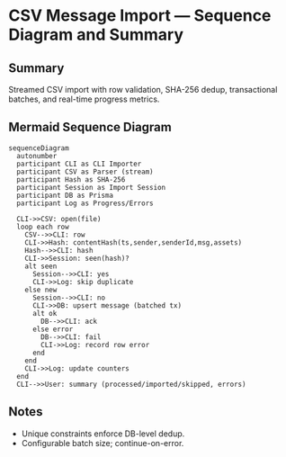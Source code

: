 # CSV Message Import — Sequence Diagram and Summary

## Summary

Streamed CSV import with row validation, SHA-256 dedup, transactional batches, and real-time progress metrics.

## Mermaid Sequence Diagram

```mermaid
sequenceDiagram
  autonumber
  participant CLI as CLI Importer
  participant CSV as Parser (stream)
  participant Hash as SHA-256
  participant Session as Import Session
  participant DB as Prisma
  participant Log as Progress/Errors

  CLI->>CSV: open(file)
  loop each row
    CSV-->>CLI: row
    CLI->>Hash: contentHash(ts,sender,senderId,msg,assets)
    Hash-->>CLI: hash
    CLI->>Session: seen(hash)?
    alt seen
      Session-->>CLI: yes
      CLI->>Log: skip duplicate
    else new
      Session-->>CLI: no
      CLI->>DB: upsert message (batched tx)
      alt ok
        DB-->>CLI: ack
      else error
        DB-->>CLI: fail
        CLI->>Log: record row error
      end
    end
    CLI->>Log: update counters
  end
  CLI-->>User: summary (processed/imported/skipped, errors)
```

## Notes

- Unique constraints enforce DB-level dedup.
- Configurable batch size; continue-on-error.
